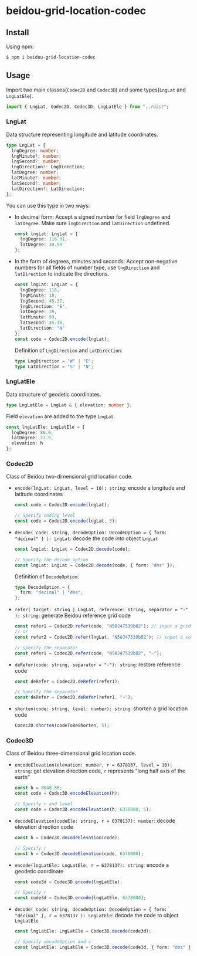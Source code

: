 # beidou-grid-location-codec

## Install

Using npm:

```sh
$ npm i beidou-grid-location-codec
```

## Usage

Import two main classes(`Codec2D` and `Codec3D`) and some types(`LngLat` and `LngLatEle`).

```typescript
import { LngLat, Codec2D, Codec3D, LngLatEle } from "../dist";
```

### LngLat

Data structure representing longitude and latitude coordinates.

```typescript
type LngLat = {
  lngDegree: number;
  lngMinute?: number;
  lngSecond?: number;
  lngDirection?: LngDirection;
  latDegree: number;
  latMinute?: number;
  latSecond?: number;
  latDirection?: LatDirection;
};
```

You can use this type in two ways:

- In decimal form: Accept a signed number for field `lngDegree` and `latDegree`. Make sure `lngDirection` and `latDirection` undefined.

  ```typescript
  const lngLat: LngLat = {
    lngDegree: 116.31,
    latDegree: 39.99
  };
  ```

- In the form of degrees, minutes and seconds: Accept non-negative numbers for all fields of number type, use `lngDirection` and `latDirection` to indicate the directions.
  ```typescript
  const lngLat: LngLat = {
    lngDegree: 116,
    lngMinute: 18,
    lngSecond: 45.37,
    lngDirection: "E",
    latDegree: 39,
    latMinute: 59,
    latSecond: 35.38,
    latDirection: "N"
  };
  const code = Codec2D.encode(lngLat);
  ```
  Definition of `LngDirection` and `LatDirection`:
  ```typescript
  type LngDirection = "W" | "E";
  type LatDirection = "S" | "N";
  ```

### LngLatEle

Data structure of geodetic coordinates.

```typescript
type LngLatEle = LngLat & { elevation: number };
```

Field `elevation` are added to the type `LngLat`.

```typescript
const lngLatEle: LngLatEle = {
  lngDegree: 86.9,
  latDegree: 27.9,
  elevation: h
};
```

### Codec2D

Class of Beidou two-dimensional grid location code.

- `encode(lngLat: LngLat, level = 10): string`: encode a longitude and latitude coordinates

  ```typescript
  const code = Codec2D.encode(lngLat);

  // Specify coding level
  const code = Codec2D.encode(lngLat, 5);
  ```

- `decode( code: string, decodeOption: DecodeOption = { form: "decimal" } ): LngLat`: decode the code into object `LngLat`

  ```typescript
  const lngLat: LngLat = Codec2D.decode(code);

  // Specify the decode option
  const lngLat: LngLat = Codec2D.decode(code, { form: "dms" });
  ```

  Definition of `DecodeOption`:

  ```typescript
  type DecodeOption = {
    form: "decimal" | "dms";
  };
  ```

- `refer( target: string | LngLat, reference: string, separator = "-" ): string`: generate Beidou reference grid code

  ```typescript
  const refer1 = Codec2D.refer(code, "N50J47539b82"); // input a grid location code
  // or
  const refer2 = Codec2D.refer(lngLat, "N50J47539b82"); // input a coordinates

  // Specify the separator
  const refer1 = Codec2D.refer(code, "N50J47539b82", "~");
  ```

- `deRefer(code: string, separator = "-"): string`: restore reference code

  ```typescript
  const deRefer = Codec2D.deRefer(refer1);

  // Specify the separator
  const deRefer = Codec2D.deRefer(refer1, "~");
  ```

- `shorten(code: string, level: number): string`: shorten a grid location code

  ```typescript
  Codec2D.shorten(codeToBeShorten, 5);
  ```

### Codec3D

Class of Beidou three-dimensional grid location code.

- `encodeElevation(elevation: number, r = 6378137, level = 10): string`: get elevation direction code, `r` represents "long half axis of the earth"

  ```typescript
  const h = 8848.86;
  const code = Codec3D.encodeElevation(h);

  // Specify r and level
  const code = Codec3D.encodeElevation(h, 6378000, 5);
  ```

- `decodeElevation(codeEle: string, r = 6378137): number`: decode elevation direction code

  ```typescript
  const h = Codec3D.decodeElevation(code);

  // Specify r
  const h = Codec3D.decodeElevation(code, 6378000);
  ```

- `encode(lngLatEle: LngLatEle, r = 6378137): string`: encode a geodetic coordinate

  ```typescript
  const code3d = Codec3D.encode(lngLatEle);

  // Specify r
  const code3d = Codec3D.encode(lngLatEle, 6378000);
  ```

- `decode( code: string, decodeOption: DecodeOption = { form: "decimal" }, r = 6378137 ): LngLatEle`: decode the code to object `LngLatEle`

  ```typescript
  const lngLatEle: LngLatEle = Codec3D.decode(code3d);

  // Specify decodeOption and r
  const lngLatEle: LngLatEle = Codec3D.decode(code3d, { form: "dms" }, 6378000);
  ```
